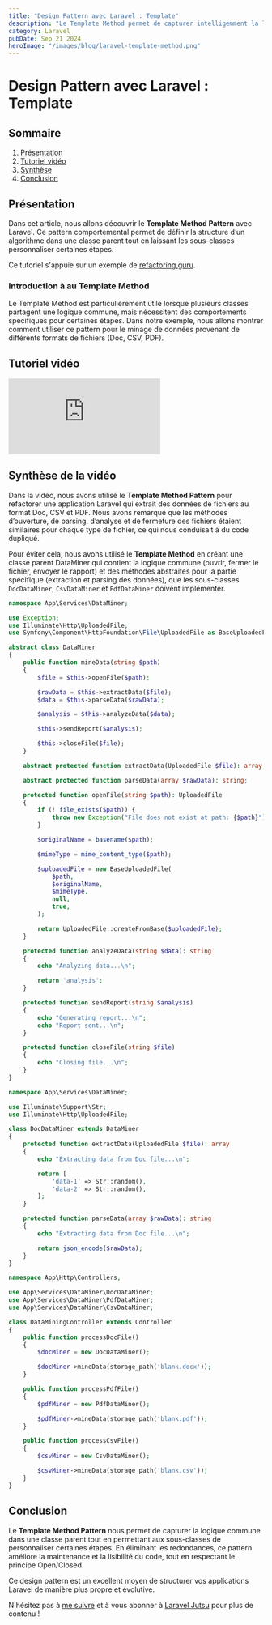 ```yaml
---
title: "Design Pattern avec Laravel : Template"
description: "Le Template Method permet de capturer intelligemment la logique commune dans une classe parent."
category: Laravel
pubDate: Sep 21 2024
heroImage: "/images/blog/laravel-template-method.png"
---
```


# Design Pattern avec Laravel : Template

## Sommaire
1. [Présentation](#presentation)
2. [Tutoriel vidéo](#tutorielvideo)
3. [Synthèse](#synthese)
4. [Conclusion](#conclusion)

## Présentation <a name="presentation"></a>

Dans cet article, nous allons découvrir le **Template Method Pattern** avec Laravel. Ce pattern comportemental permet de définir la structure d’un algorithme dans une classe parent tout en laissant les sous-classes personnaliser certaines étapes.

Ce tutoriel s'appuie sur un exemple de [refactoring.guru](https://refactoring.guru/design-patterns/template-method).

### Introduction à au Template Method

Le Template Method est particulièrement utile lorsque plusieurs classes partagent une logique commune, mais nécessitent des comportements spécifiques pour certaines étapes. Dans notre exemple, nous allons montrer comment utiliser ce pattern pour le minage de données provenant de différents formats de fichiers (Doc, CSV, PDF).

## Tutoriel vidéo <a name="tutorielvideo"></a>

<iframe class="w-full aspect-video" src="https://www.youtube.com/embed/tqZTKwvXftY" loading="lazy" frameborder="0" allowfullscreen></iframe>

## Synthèse de la vidéo <a name="synthese"></a>

Dans la vidéo, nous avons utilisé le **Template Method Pattern** pour refactorer une application Laravel qui extrait des données de fichiers au format Doc, CSV et PDF. Nous avons remarqué que les méthodes d’ouverture, de parsing, d’analyse et de fermeture des fichiers étaient similaires pour chaque type de fichier, ce qui nous conduisait à du code dupliqué.

Pour éviter cela, nous avons utilisé le **Template Method** en créant une classe parent DataMiner qui contient la logique commune (ouvrir, fermer le fichier, envoyer le rapport) et des méthodes abstraites pour la partie spécifique (extraction et parsing des données), que les sous-classes `DocDataMiner`, `CsvDataMiner` et `PdfDataMiner` doivent implémenter.

```php
namespace App\Services\DataMiner;

use Exception;
use Illuminate\Http\UploadedFile;
use Symfony\Component\HttpFoundation\File\UploadedFile as BaseUploadedFile;

abstract class DataMiner
{
    public function mineData(string $path)
    {
        $file = $this->openFile($path);

        $rawData = $this->extractData($file);
        $data = $this->parseData($rawData);

        $analysis = $this->analyzeData($data);

        $this->sendReport($analysis);

        $this->closeFile($file);
    }

    abstract protected function extractData(UploadedFile $file): array;

    abstract protected function parseData(array $rawData): string;

    protected function openFile(string $path): UploadedFile
    {
        if (! file_exists($path)) {
            throw new Exception("File does not exist at path: {$path}");
        }

        $originalName = basename($path);

        $mimeType = mime_content_type($path);

        $uploadedFile = new BaseUploadedFile(
            $path,
            $originalName,
            $mimeType,
            null,
            true,
        );

        return UploadedFile::createFromBase($uploadedFile);
    }

    protected function analyzeData(string $data): string
    {
        echo "Analyzing data...\n";

        return 'analysis';
    }

    protected function sendReport(string $analysis)
    {
        echo "Generating report...\n";
        echo "Report sent...\n";
    }

    protected function closeFile(string $file)
    {
        echo "Closing file...\n";
    }
}
```

```php
namespace App\Services\DataMiner;

use Illuminate\Support\Str;
use Illuminate\Http\UploadedFile;

class DocDataMiner extends DataMiner
{
    protected function extractData(UploadedFile $file): array
    {
        echo "Extracting data from Doc file...\n";

        return [
            'data-1' => Str::random(),
            'data-2' => Str::random(),
        ];
    }

    protected function parseData(array $rawData): string
    {
        echo "Extracting data from Doc file...\n";

        return json_encode($rawData);
    }
}
```



```php
namespace App\Http\Controllers;

use App\Services\DataMiner\DocDataMiner;
use App\Services\DataMiner\PdfDataMiner;
use App\Services\DataMiner\CsvDataMiner;

class DataMiningController extends Controller
{
    public function processDocFile()
    {
        $docMiner = new DocDataMiner();

        $docMiner->mineData(storage_path('blank.docx'));
    }

    public function processPdfFile()
    {
        $pdfMiner = new PdfDataMiner();

        $pdfMiner->mineData(storage_path('blank.pdf'));
    }

    public function processCsvFile()
    {
        $csvMiner = new CsvDataMiner();

        $csvMiner->mineData(storage_path('blank.csv'));
    }
}
```

## Conclusion <a name="conclusion"></a>

Le **Template Method Pattern** nous permet de capturer la logique commune dans une classe parent tout en permettant aux sous-classes de personnaliser certaines étapes. En éliminant les redondances, ce pattern améliore la maintenance et la lisibilité du code, tout en respectant le principe Open/Closed.

Ce design pattern est un excellent moyen de structurer vos applications Laravel de manière plus propre et évolutive.

N'hésitez pas à [me suivre](https://twitter.com/LaravelJutsu) et à vous abonner à [Laravel Jutsu](https://www.youtube.com/@LaravelJutsu) pour plus de contenu !
